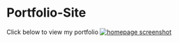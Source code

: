 # Portfolio-Site
Click below to view my portfolio
[![homepage screenshot](/homepage.jpg)](https://ad-joseph.github.io/Portfolio-Site/)
